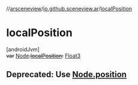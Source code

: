 //[arsceneview](../../index.md)/[io.github.sceneview.ar](index.md)/[localPosition](local-position.md)

# localPosition

[androidJvm]\
~~var~~ [Node](../../../sceneview/sceneview/io.github.sceneview.node/-node/index.md)~~.~~[~~localPosition~~](local-position.md)~~:~~ [Float3](../../../sceneview/sceneview/dev.romainguy.kotlin.math/-float3/index.md)

##  Deprecated: Use [Node.position](../io.github.sceneview.ar.node.infos/-tap-ar-plane-info-node/index.md#510129524%2FProperties%2F-58641720)
